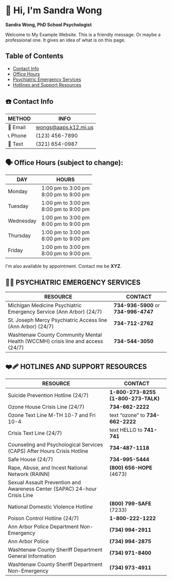 # 👋 Hi, I'm Sandra Wong

**Sandra Wong, PhD
School Psychologist**

Welcome to My Example Website. This is a friendly message. Or maybe a professional one. It gives an idea of what is on this page.

## Table of Contents

* [Contact Info](./#contact-info)
* [Office Hours](./#office-hours-subject-to-change)
* [Psychiatric Emergency Services](./#psychiatric-emergency-services)
* [Hotlines and Support Resources](./#hotlines-and-support-resources)

## ☎️ Contact Info

| METHOD  | INFO                 |
| ------- | -------------------- |
| 📧 Email | wongs@aaps.k12.mi.us |
| 📞 Phone | (123) 456-7890       |
| 💬 Text  | (321) 654-0987       |

## 🗣 Office Hours (subject to change):

| DAY       | HOURS                                       |
| --------- | ------------------------------------------- |
| Monday    | 1:00 pm to  3:00 pm<br />8:00 pm to 9:00 pm |
| Tuesday   | 1:00 pm to  3:00 pm<br />8:00 pm to 9:00 pm |
| Wednesday | 1:00 pm to  3:00 pm<br />8:00 pm to 9:00 pm |
| Thursday  | 1:00 pm to  3:00 pm<br />8:00 pm to 9:00 pm |
| Friday    | 1:00 pm to  3:00 pm<br />8:00 pm to 9:00 pm |

I'm also available by appointment. Contact me be **XYZ**.

## 🧘🏻 PSYCHIATRIC EMERGENCY SERVICES

| RESOURCE                                                     | CONTACT                              |
| ------------------------------------------------------------ | ------------------------------------ |
| Michigan Medicine Psychiatric Emergency Service (Ann Arbor)  (24/7) | **734-936-5900** or **734-996-4747** |
| St. Joseph Mercy Psychiatric Access line (Ann Arbor) (24/7)  | **734-712-2762**                     |
| Washtenaw County Community Mental Health (WCCMH) crisis line and access (24/7) | **734-544-3050**                     |

## ❤️‍🩹 HOTLINES AND SUPPORT RESOURCES

| RESOURCE                                                     | CONTACT                             |
| ------------------------------------------------------------ | ----------------------------------- |
| Suicide Prevention Hotline (24/7)                            | **1-800-273-8255 (1-800-273-TALK)** |
| Ozone House Crisis Line (24/7)                               | **734-662-2222**                    |
| Ozone Text Line M-TH 10-7 and Fri 10-4                       | text “ozone” to **734-662-2222**    |
| Crisis Text Line (24/7)                                      | text HELLO to **741-741**           |
| Counseling and Psychological Services (CAPS) After Hours Crisis Hotline | **734-487-1118**                    |
| Safe House (24/7)                                            | **734-995-5444**                    |
| Rape, Abuse, and Incest National Network (RAINN)             | **(800) 656-HOPE** (4673)           |
| Sexual Assault Prevention and Awareness Center (SAPAC) 24-hour Crisis Line |                                     |
| National Domestic Violence Hotline                           | **(800) 799-SAFE** (7233)           |
| Poison Control Hotline (24/7)                                | **1-800-222-1222**                  |
| Ann Arbor Police Department Non-Emergency                    | **(734) 994-2911**                  |
| Ann Arbor Police                                             | **(734) 994-2875**                  |
| Washtenaw County Sheriff Department General Information      | **(734) 971-8400**                  |
| Washtenaw County Sheriff Department Non-Emergency            | **(734) 973-4911**                  |
